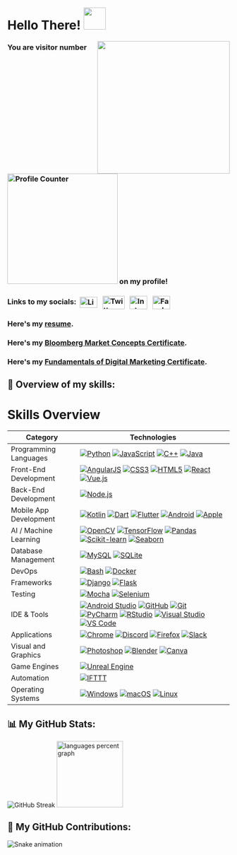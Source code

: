 # Hello There! <img src="https://media.giphy.com/media/v1.Y2lkPTc5MGI3NjExYThldjk3NmRqYXB5bGxmdzE4ZzI5d2c2bXhlZ2l0cTl4NGxzdWh5dSZlcD12MV9pbnRlcm5hbF9naWZfYnlfaWQmY3Q9cw/w1OBpBd7kJqHrJnJ13/giphy.gif" width="50px">

<img align = "right" height = "300" src = "https://media.giphy.com/media/v1.Y2lkPTc5MGI3NjExbTNiYndtMDYzaHl5M3hxcDZnN20yNXd0OWI5amM2MHdveXpsMGo2ciZlcD12MV9pbnRlcm5hbF9naWZfYnlfaWQmY3Q9cw/9Vozsrukh9ZIs/giphy.gif" />

### You are visitor number <img src="https://profile-counter.glitch.me/iamrishigandhi/count.svg?" alt="Profile Counter" width="250" /> on my profile!

### Links to my socials:&nbsp; <a href="https://www.linkedin.com/in/iamrishigandhi/"><img align="center" src="https://raw.githubusercontent.com/rahuldkjain/github-profile-readme-generator/master/src/images/icons/Social/linked-in-alt.svg" alt="LinkedIn" height="25" width="40" /></a> &nbsp; <a href="https://twitter.com/i8rishigandhi" target="_blank"><img align="center" src="https://img.shields.io/badge/X-black.svg?logo=X" alt="Twitter" height="30" width="50" /></a> &nbsp; <a href="https://www.instagram.com/iamrishigandhi/" target="_blank"><img align="center" src="https://raw.githubusercontent.com/rahuldkjain/github-profile-readme-generator/master/src/images/icons/Social/instagram.svg" alt="Instagram" height="30" width="40" /></a> &nbsp; <a href="https://www.facebook.com/iamrishigandhi/" target="_blank"><img align="center" src="https://raw.githubusercontent.com/rahuldkjain/github-profile-readme-generator/master/src/images/icons/Social/facebook.svg" alt="Facebook" height="30" width="40" /></a> &nbsp;

### Here's my [resume](https://github.com/iamrishigandhi/iamrishigandhi/blob/main/My%20Resume.pdf).

### Here's my [Bloomberg Market Concepts Certificate](https://portal.bloombergforeducation.com/certificates/XXUQ4wagDCUqi6AcPZT4djj7).

### Here's my [Fundamentals of Digital Marketing Certificate](https://skillshop.exceedlms.com/student/award/bnkWcznYPTen9NfVYCDMXctm).

## 💼 Overview of my skills:

# Skills Overview

| Category                                 | Technologies                                                                                                                                                                                                                                                                                                                                                                                                                                                                                                                                                                                                                                                                                                                                                                                                                                                                                                                                                                                                                                                                                                                                                                                                                                                                                       |
|------------------------------------------|---------------------------------------------------------------------------------------------------------------------------------------------------------------------------------------------------------------------------------------------------------------------------------------------------------------------------------------------------------------------------------------------------------------------------------------------------------------------------------------------------------------------------------------------------------------------------------------------------------------------------------------------------------------------------------------------------------------------------------------------------------------------------------------------------------------------------------------------------------------------------------------------------------------------------------------------------------------------------------------------------------------------------------------------------------------------------------------------------------------------------------------------------------------------------------------------------------------------------------------------------------------------------------------------------|
| Programming Languages                    | [![Python](https://skillicons.dev/icons?i=py)](https://www.python.org/) [![JavaScript](https://skillicons.dev/icons?i=js)](https://developer.mozilla.org/en-US/docs/Web/JavaScript) [![C++](https://cdn.jsdelivr.net/gh/devicons/devicon/icons/cplusplus/cplusplus-original.svg)](https://isocpp.org/) [![Java](https://skillicons.dev/icons?i=java)](https://www.java.com/) |
| Front-End Development                    | [![AngularJS](https://cdn.jsdelivr.net/gh/devicons/devicon/icons/angularjs/angularjs-original.svg)](https://angular.io/) [![CSS3](https://cdn.jsdelivr.net/gh/devicons/devicon/icons/css3/css3-original.svg)](https://developer.mozilla.org/en-US/docs/Web/CSS) [![HTML5](https://skillicons.dev/icons?i=html)](https://developer.mozilla.org/en-US/docs/Web/HTML) [![React](https://skillicons.dev/icons?i=react)](https://reactjs.org/) [![Vue.js](https://cdn.simpleicons.org/vuedotjs/4FC08D)](https://vuejs.org/) |
| Back-End Development                     | [![Node.js](https://cdn.jsdelivr.net/gh/devicons/devicon/icons/nodejs/nodejs-original.svg)](https://nodejs.org/) |
| Mobile App Development                   | [![Kotlin](https://cdn.jsdelivr.net/gh/devicons/devicon/icons/kotlin/kotlin-original.svg)](https://kotlinlang.org/) [![Dart](https://cdn.jsdelivr.net/gh/devicons/devicon/icons/dart/dart-original.svg)](https://dart.dev/) [![Flutter](https://cdn.jsdelivr.net/gh/devicons/devicon/icons/flutter/flutter-original.svg)](https://flutter.dev/) [![Android](https://cdn.simpleicons.org/android/3DDC84)](https://www.android.com/) [![Apple](https://cdn.simpleicons.org/apple/000000)](https://developer.apple.com/) |
| AI / Machine Learning                    | [![OpenCV](https://cdn.jsdelivr.net/gh/devicons/devicon/icons/opencv/opencv-original.svg)](https://opencv.org/) [![TensorFlow](https://cdn.jsdelivr.net/gh/devicons/devicon/icons/tensorflow/tensorflow-original.svg)](https://www.tensorflow.org/) [![Pandas](https://cdn.jsdelivr.net/gh/devicons/devicon/icons/pandas/pandas-original.svg)](https://pandas.pydata.org/) [![Scikit-learn](https://upload.wikimedia.org/wikipedia/commons/0/05/Scikit_learn_logo_small.svg)](https://scikit-learn.org/) [![Seaborn](https://seaborn.pydata.org/_images/logo-mark-lightbg.svg)](https://seaborn.pydata.org/) |
| Database Management                      | [![MySQL](https://cdn.jsdelivr.net/gh/devicons/devicon/icons/mysql/mysql-original.svg)](https://www.mysql.com/) [![SQLite](https://cdn.jsdelivr.net/gh/devicons/devicon/icons/sqlite/sqlite-original.svg)](https://www.sqlite.org/) |
| DevOps                                   | [![Bash](https://cdn.simpleicons.org/gnubash/4EAA25)](https://www.gnu.org/software/bash/) [![Docker](https://cdn.simpleicons.org/docker/2496ED)](https://www.docker.com/) |
| Frameworks                               | [![Django](https://skillicons.dev/icons?i=django)](https://www.djangoproject.com/) [![Flask](https://skillicons.dev/icons?i=flask)](https://flask.palletsprojects.com/) |
| Testing                                  | [![Mocha](https://cdn.simpleicons.org/mocha/8D6748)](https://mochajs.org/) [![Selenium](https://cdn.simpleicons.org/selenium/43B02A)](https://www.selenium.dev/) |
| IDE & Tools                              | [![Android Studio](https://cdn.simpleicons.org/androidstudio/3DDC84)](https://developer.android.com/studio) [![GitHub](https://skillicons.dev/icons?i=github)](https://github.com/) [![Git](https://cdn.simpleicons.org/git/F05032)](https://git-scm.com/) [![PyCharm](https://cdn.simpleicons.org/pycharm/000000)](https://www.jetbrains.com/pycharm/) [![RStudio](https://cdn.simpleicons.org/rstudio/75AADB)](https://posit.co/products/open-source/rstudio/) [![Visual Studio](https://cdn.simpleicons.org/visualstudio/5C2D91)](https://visualstudio.microsoft.com/) [![VS Code](https://cdn.jsdelivr.net/gh/devicons/devicon/icons/vscode/vscode-original.svg)](https://code.visualstudio.com/) |
| Applications                             | [![Chrome](https://cdn.jsdelivr.net/gh/devicons/devicon/icons/chrome/chrome-original.svg)](https://www.google.com/chrome/) [![Discord](https://cdn.simpleicons.org/discord/5865F2)](https://discord.com/) [![Firefox](https://cdn.simpleicons.org/firefox/FF7139)](https://www.mozilla.org/en-US/firefox/new/) [![Slack](https://cdn.jsdelivr.net/gh/devicons/devicon/icons/slack/slack-original.svg)](https://slack.com/) |
| Visual and Graphics                      | [![Photoshop](https://cdn.simpleicons.org/adobephotoshop/31A8FF)](https://www.adobe.com/products/photoshop.html) [![Blender](https://cdn.simpleicons.org/blender/F5792A)](https://www.blender.org/) [![Canva](https://cdn.simpleicons.org/canva/00C4CC)](https://www.canva.com/) |
| Game Engines                             | [![Unreal Engine](https://skillicons.dev/icons?i=unreal)](https://www.unrealengine.com/) |
| Automation                               | [![IFTTT](https://cdn.jsdelivr.net/gh/devicons/devicon/icons/ifttt/ifttt-original.svg)](https://ifttt.com/) |
| Operating Systems                        | [![Windows](https://cdn.simpleicons.org/windows/0078D6)](https://www.microsoft.com/en-us/windows) [![macOS](https://cdn.simpleicons.org/apple/000000)](https://www.apple.com/macos/) [![Linux](https://cdn.jsdelivr.net/gh/devicons/devicon/icons/linux/linux-original.svg)](https://www.linux.org/) |

## 📊 My GitHub Stats:

<img src="https://github-readme-streak-stats.herokuapp.com?user=iamrishigandhi&theme=vision-friendly-dark&hide_border=true&mode=daily&card_width=468" alt="GitHub Streak" />

<img src="https://github-readme-stats.vercel.app/api/top-langs/?username=iamrishigandhi&locale=en&hide_title=false&layout=compact&card_width=436&langs_count=6&theme=vision-friendly-dark&hide_border=true&include_all_commits=true&count_private=true" height="150" alt="languages percent graph" />

## 🚀 My GitHub Contributions:

<img src="https://raw.githubusercontent.com/iamrishigandhi/iamrishigandhi/output/snake.svg" alt="Snake animation" />
